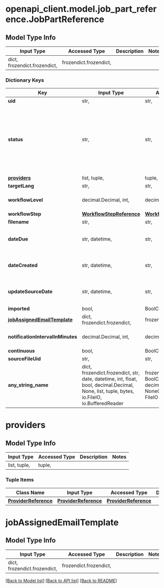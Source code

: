 # openapi_client.model.job_part_reference.JobPartReference

## Model Type Info
Input Type | Accessed Type | Description | Notes
------------ | ------------- | ------------- | -------------
dict, frozendict.frozendict,  | frozendict.frozendict,  |  | 

### Dictionary Keys
Key | Input Type | Accessed Type | Description | Notes
------------ | ------------- | ------------- | ------------- | -------------
**uid** | str,  | str,  |  | [optional] 
**status** | str,  | str,  |  | [optional] must be one of ["NEW", "ACCEPTED", "DECLINED", "REJECTED", "DELIVERED", "EMAILED", "COMPLETED", "CANCELLED", ] 
**[providers](#providers)** | list, tuple,  | tuple,  |  | [optional] 
**targetLang** | str,  | str,  |  | [optional] 
**workflowLevel** | decimal.Decimal, int,  | decimal.Decimal,  |  | [optional] value must be a 32 bit integer
**workflowStep** | [**WorkflowStepReference**](WorkflowStepReference.md) | [**WorkflowStepReference**](WorkflowStepReference.md) |  | [optional] 
**filename** | str,  | str,  |  | [optional] 
**dateDue** | str, datetime,  | str,  |  | [optional] value must conform to RFC-3339 date-time
**dateCreated** | str, datetime,  | str,  |  | [optional] value must conform to RFC-3339 date-time
**updateSourceDate** | str, datetime,  | str,  |  | [optional] value must conform to RFC-3339 date-time
**imported** | bool,  | BoolClass,  |  | [optional] 
**[jobAssignedEmailTemplate](#jobAssignedEmailTemplate)** | dict, frozendict.frozendict,  | frozendict.frozendict,  |  | [optional] 
**notificationIntervalInMinutes** | decimal.Decimal, int,  | decimal.Decimal,  |  | [optional] value must be a 32 bit integer
**continuous** | bool,  | BoolClass,  |  | [optional] 
**sourceFileUid** | str,  | str,  |  | [optional] 
**any_string_name** | dict, frozendict.frozendict, str, date, datetime, int, float, bool, decimal.Decimal, None, list, tuple, bytes, io.FileIO, io.BufferedReader | frozendict.frozendict, str, BoolClass, decimal.Decimal, NoneClass, tuple, bytes, FileIO | any string name can be used but the value must be the correct type | [optional]

# providers

## Model Type Info
Input Type | Accessed Type | Description | Notes
------------ | ------------- | ------------- | -------------
list, tuple,  | tuple,  |  | 

### Tuple Items
Class Name | Input Type | Accessed Type | Description | Notes
------------- | ------------- | ------------- | ------------- | -------------
[**ProviderReference**](ProviderReference.md) | [**ProviderReference**](ProviderReference.md) | [**ProviderReference**](ProviderReference.md) |  | 

# jobAssignedEmailTemplate

## Model Type Info
Input Type | Accessed Type | Description | Notes
------------ | ------------- | ------------- | -------------
dict, frozendict.frozendict,  | frozendict.frozendict,  |  | 

[[Back to Model list]](../../README.md#documentation-for-models) [[Back to API list]](../../README.md#documentation-for-api-endpoints) [[Back to README]](../../README.md)

